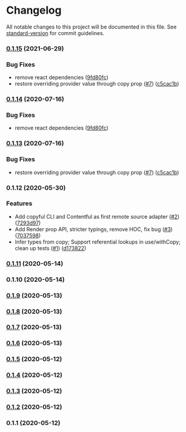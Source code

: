 # Changelog

All notable changes to this project will be documented in this file. See [standard-version](https://github.com/conventional-changelog/standard-version) for commit guidelines.

### [0.1.15](https://github.com/heydoctor/copyful/compare/v0.1.12...v0.1.15) (2021-06-29)


### Bug Fixes

* remove react dependencies ([9fd80fc](https://github.com/heydoctor/copyful/commit/9fd80fc89e23c0db1e88e1fc8898bc713fd99911))
* restore overriding provider value through copy prop ([#7](https://github.com/heydoctor/copyful/issues/7)) ([c5cac1b](https://github.com/heydoctor/copyful/commit/c5cac1b32433583556976d9655c6a2e235978ab5))

### [0.1.14](https://github.com/heydoctor/copyful/compare/v0.1.13...v0.1.14) (2020-07-16)


### Bug Fixes

* remove react dependencies ([9fd80fc](https://github.com/heydoctor/copyful/commit/9fd80fc89e23c0db1e88e1fc8898bc713fd99911))

### [0.1.13](https://github.com/heydoctor/copyful/compare/v0.1.12...v0.1.13) (2020-07-16)


### Bug Fixes

* restore overriding provider value through copy prop ([#7](https://github.com/heydoctor/copyful/issues/7)) ([c5cac1b](https://github.com/heydoctor/copyful/commit/c5cac1b32433583556976d9655c6a2e235978ab5))

### 0.1.12 (2020-05-30)


### Features

* Add copyful CLI and Contentful as first remote source adapter ([#2](https://github.com/heydoctor/copyful/issues/2)) ([7293d97](https://github.com/heydoctor/copyful/commit/7293d9767f9f95b15461908192922bac7ff6af10))
* Add Render prop API, stricter typings, remove HOC, fix bug ([#3](https://github.com/heydoctor/copyful/issues/3)) ([7037598](https://github.com/heydoctor/copyful/commit/7037598d0b6d9e78d276566f0de3e0088b657ea8))
* Infer types from copy; Support referential lookups in use/withCopy; clean up tests ([#1](https://github.com/heydoctor/copyful/issues/1)) ([d173822](https://github.com/heydoctor/copyful/commit/d173822a1fcca3028e7ba406a970dc61c5c133e0))

### [0.1.11](https://github.com/heydoctor/copyful/compare/v0.1.10...v0.1.11) (2020-05-14)

### 0.1.10 (2020-05-14)

### [0.1.9](https://github.com/heydoctor/Copyful/compare/v0.1.8...v0.1.9) (2020-05-13)

### [0.1.8](https://github.com/heydoctor/Copyful/compare/v0.1.7...v0.1.8) (2020-05-13)

### [0.1.7](https://github.com/heydoctor/Copyful/compare/v0.1.6...v0.1.7) (2020-05-13)

### [0.1.6](https://github.com/heydoctor/Copyful/compare/v0.1.5...v0.1.6) (2020-05-13)

### [0.1.5](https://github.com/heydoctor/Copyful/compare/v0.1.4...v0.1.5) (2020-05-12)

### [0.1.4](https://github.com/heydoctor/Copyful/compare/v0.1.3...v0.1.4) (2020-05-12)

### [0.1.3](https://github.com/heydoctor/Copyful/compare/v0.1.2...v0.1.3) (2020-05-12)

### [0.1.2](https://github.com/heydoctor/Copyful/compare/v0.1.1...v0.1.2) (2020-05-12)

### 0.1.1 (2020-05-12)
